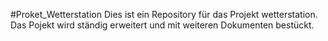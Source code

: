 #Proket_Wetterstation
Dies ist ein Repository für das Projekt wetterstation.
Das Pojekt wird ständig erweitert und mit weiteren Dokumenten bestückt. 
